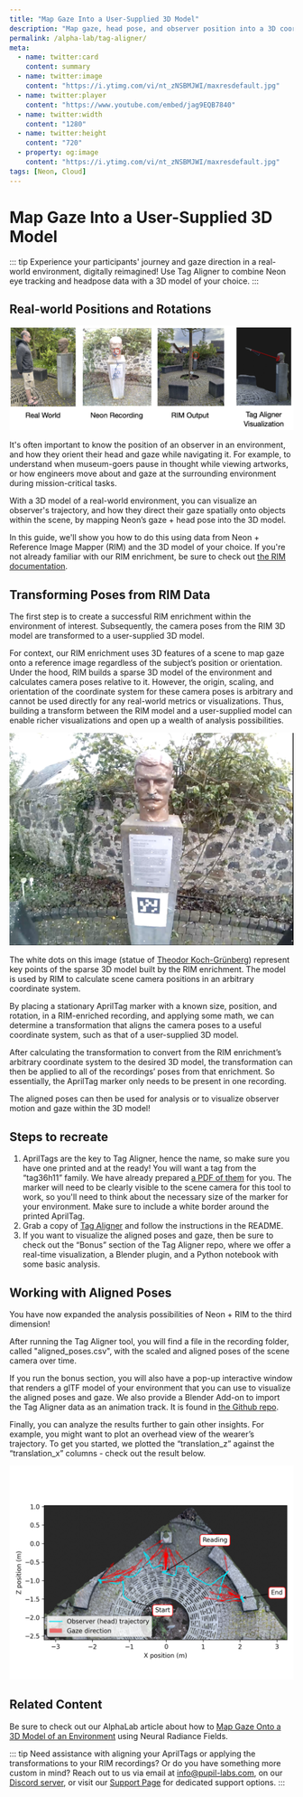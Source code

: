 ```yaml
---
title: "Map Gaze Into a User-Supplied 3D Model"
description: "Map gaze, head pose, and observer position into a 3D coordinate system of your choice using our Tag Aligner tool."
permalink: /alpha-lab/tag-aligner/
meta:
  - name: twitter:card
    content: summary
  - name: twitter:image
    content: "https://i.ytimg.com/vi/nt_zNSBMJWI/maxresdefault.jpg"
  - name: twitter:player
    content: "https://www.youtube.com/embed/jag9EQB7840"
  - name: twitter:width
    content: "1280"
  - name: twitter:height
    content: "720"
  - property: og:image
    content: "https://i.ytimg.com/vi/nt_zNSBMJWI/maxresdefault.jpg"
tags: [Neon, Cloud]
---
```


<script setup>
import TagLinks from '@components/TagLinks.vue'
</script>

# Map Gaze Into a User-Supplied 3D Model

<TagLinks :tags="$frontmatter.tags" />

<Youtube src="jag9EQB7840"/>

::: tip
Experience your participants' journey and gaze direction in a real-world environment, digitally reimagined! Use Tag Aligner to combine Neon eye tracking and headpose data with a 3D model of your choice.
:::

## Real-world Positions and Rotations

![Comparison of the different ways to project Neon data into various coordinate systems](./coord-sys-comparisons.png)

It's often important to know the position of an observer in an environment, and how they orient their head and gaze while navigating it. For example, to understand when museum-goers pause in thought while viewing artworks, or how engineers move about and gaze at the surrounding environment during mission-critical tasks.

With a 3D model of a real-world environment, you can visualize an observer's trajectory, and how they direct their gaze 
spatially onto objects within the scene, by mapping Neon’s gaze + head pose into the 3D model.

In this guide, we'll show you how to do this using data from Neon + Reference Image Mapper (RIM) and the 3D model of your choice. If you're not already familiar with our RIM enrichment, be sure to check out [the RIM documentation](https://docs.pupil-labs.com/neon/pupil-cloud/enrichments/reference-image-mapper/).

## Transforming Poses from RIM Data
The first step is to create a successful RIM enrichment within the environment of interest. Subsequently, 
the camera poses from the RIM 3D model are transformed to a user-supplied 3D model. 

For context, our RIM enrichment uses 3D features 
of a scene to map gaze onto a reference image regardless of the subject’s position or orientation. Under the hood, RIM 
builds a sparse 3D model of the environment and calculates camera poses relative to it. However, 
the origin, scaling, and orientation of the coordinate system for these camera poses is arbitrary and cannot be used directly 
for any real-world metrics or visualizations. Thus, building a transform between the RIM model and a user-supplied model 
can enable richer visualizations and open up a wealth of analysis possibilities.

![Depiction of the sparse 3D model produced by our Reference Image Mapper](./rim_3d_model.png)

The white dots on this image (statue of [Theodor Koch-Grünberg](https://en.wikipedia.org/wiki/Theodor_Koch-Grunberg)) represent 
key points of the sparse 3D model built by the RIM enrichment. The model is used by RIM to calculate scene camera positions 
in an arbitrary coordinate system.

By placing a stationary AprilTag marker with a known size, position, and rotation, in a RIM-enriched recording, and applying some
math, we can determine a transformation that aligns the camera poses to a useful coordinate system, such as that of a user-supplied 3D model.

After calculating the transformation to convert from the RIM enrichment’s arbitrary coordinate system to the desired 3D model, 
the transformation can then be applied to all of the recordings’ poses from that enrichment. So essentially, the AprilTag marker
only needs to be present in one recording.

The aligned poses can then be used for analysis or to visualize observer motion and gaze within the 3D model!

## Steps to recreate

1. AprilTags are the key to Tag Aligner, hence the name, so make sure you have one printed and at the ready! You will want a tag from the “tag36h11” family. We have already prepared [a PDF of them](https://github.com/pupil-labs/pupil-helpers/blob/master/markers_stickersheet/tag36h11_full.pdf?raw=True) for you. The marker will need to be clearly visible to the scene camera for this tool to work, so you'll need to think about the necessary size of the marker for your environment. Make sure to include a white border around the printed AprilTag.
2. Grab a copy of [Tag Aligner](https://github.com/pupil-labs/tag-aligner) and follow the instructions in the README.
3. If you want to visualize the aligned poses and gaze, then be sure to check out the “Bonus” section of the Tag Aligner repo, where we offer a real-time visualization, a Blender plugin, and a Python notebook with some basic analysis.


## Working with Aligned Poses

You have now expanded the analysis possibilities of Neon + RIM to the third dimension!

After running the Tag Aligner tool, you will find a file in the recording folder, called "aligned_poses.csv", with the scaled and aligned poses of the scene camera over time.

If you run the bonus section, you will also have a pop-up interactive window that renders a glTF model of your environment that you can use to visualize the aligned poses and gaze. We also provide a Blender Add-on to import the Tag Aligner data as an animation track. It is found in [the Github repo](https://github.com/pupil-labs/tag-aligner).

Finally, you can analyze the results further to gain other insights. For example, you might want to plot an overhead view of the wearer’s trajectory. To get you started, we plotted the “translation_z” against the “translation_x” columns - check out the result below.

![Overhead projection of observer trajectory and gaze mapped onto statue scene](./observer_position.png)

## Related Content

Be sure to check out our AlphaLab article about how to [Map Gaze Onto a 3D Model of an Environment](https://docs.pupil-labs.com/alpha-lab/nerfs/) using Neural Radiance Fields.

::: tip
Need assistance with aligning your AprilTags or applying the transformations to your RIM recordings? Or do you have something more custom in mind? Reach out to us via email at [info@pupil-labs.com](mailto:info@pupil-labs.com), on our [Discord server](https://pupil-labs.com/chat/), or visit our [Support Page](https://pupil-labs.com/products/support/) for dedicated support options.
:::